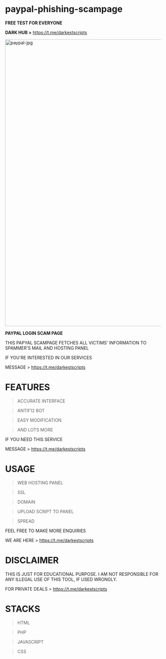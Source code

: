 # paypal-phishing-scampage
<b>FREE TEST FOR EVERYONE</b>


<b>DARK HUB ></b> https://t.me/darkestscripts


<img width="926" alt="paypal-jpg" src="https://user-images.githubusercontent.com/118540164/206290167-d6ca1402-c817-4e18-9985-06fc640f949e.png">


<b>PAYPAL LOGIN SCAM PAGE</b>

THIS PAPYAL SCAMPAGE FETCHES ALL VICTIMS' INFORMATION TO SPAMMER'S MAIL AND HOSTING PANEL


IF YOU'RE INTERESTED IN OUR SERVICES

MESSAGE > https://t.me/darkestscripts


# FEATURES
> ACCURATE INTERFACE

> ANTIF12 BOT

> EASY MODIFICATION

> AND LOTS MORE

IF YOU NEED THIS SERVICE

MESSAGE > https://t.me/darkestscripts


# USAGE
> WEB HOSTING PANEL

> SSL

> DOMAIN

> UPLOAD SCRIPT TO PANEL

> SPREAD 

FEEL FREE TO MAKE MORE ENQUIRIES

WE ARE HERE > https://t.me/darkestscripts


# DISCLAIMER
THIS IS JUST FOR EDUCATIONAL PURPOSE. I AM NOT RESPONSIBLE FOR ANY ILLEGAL USE OF THIS TOOL, IF USED WRONGLY.

FOR PRIVATE DEALS > https://t.me/darkestscripts


# STACKS
> HTML

> PHP

> JAVASCRIPT

> CSS

